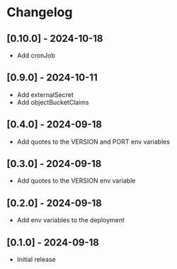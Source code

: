 # Changelog

## [0.10.0] - 2024-10-18

- Add cronJob

## [0.9.0] - 2024-10-11

- Add externalSecret
- Add objectBucketClaims

## [0.4.0] - 2024-09-18

- Add quotes to the VERSION and PORT env variables

## [0.3.0] - 2024-09-18

- Add quotes to the VERSION env variable

## [0.2.0] - 2024-09-18

- Add env variables to the deployment

## [0.1.0] - 2024-09-18

- Initial release
